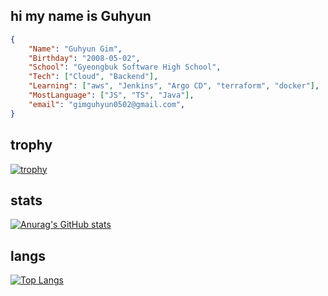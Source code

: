 ## hi my name is Guhyun

```json
{
    "Name": "Guhyun Gim",
    "Birthday": "2008-05-02",
    "School": "Gyeongbuk Software High School",
    "Tech": ["Cloud", "Backend"],
    "Learning": ["aws", "Jenkins", "Argo CD", "terraform", "docker"],
    "MostLanguage": ["JS", "TS", "Java"],
    "email": "gimguhyun0502@gmail.com",
}
```

  
  ## trophy
  [![trophy](https://github-profile-trophy.vercel.app/?username=kgh852)]()



  ## stats
  [![Anurag's GitHub stats](https://github-readme-stats.vercel.app/api?username=kgh852)]()
  



  ## langs
  [![Top Langs](https://github-readme-stats.vercel.app/api/top-langs/?username=kgh852)]()


